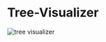# Tree-Visualizer

![tree visualizer](https://github.com/itsArpit24/BinaryTreeVisualizer/assets/96588980/e5dc4666-6e7e-4939-87bf-d493e7be9754)
